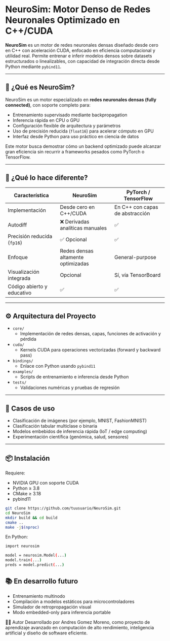 # NeuroSim: Motor Denso de Redes Neuronales Optimizado en C++/CUDA

**NeuroSim** es un motor de redes neuronales densas diseñado desde cero en C++ con aceleración CUDA, enfocado en eficiencia computacional y utilidad real. Permite entrenar e inferir modelos densos sobre datasets estructurados o linealizables, con capacidad de integración directa desde Python mediante `pybind11`.

---

## 🧠 ¿Qué es NeuroSim?

NeuroSim es un motor especializado en **redes neuronales densas (fully connected)**, con soporte completo para:

- Entrenamiento supervisado mediante backpropagation
- Inferencia rápida en CPU o GPU
- Configuración flexible de arquitectura y parámetros
- Uso de precisión reducida (`float16`) para acelerar cómputo en GPU
- Interfaz desde Python para uso práctico en ciencia de datos

Este motor busca demostrar cómo un backend optimizado puede alcanzar gran eficiencia sin recurrir a frameworks pesados como PyTorch o TensorFlow.

---

## 🚀 ¿Qué lo hace diferente?

| Característica               | NeuroSim                         | PyTorch / TensorFlow            |
|-----------------------------|----------------------------------|---------------------------------|
| Implementación              | Desde cero en C++/CUDA           | En C++ con capas de abstracción|
| Autodiff                    | ❌ Derivadas analíticas manuales | ✅                             |
| Precisión reducida (`fp16`) | ✅ Opcional                       | ✅                             |
| Enfoque                     | Redes densas altamente optimizadas | General-purpose              |
| Visualización integrada     | Opcional                         | Sí, vía TensorBoard             |
| Código abierto y educativo  | ✅                                | ✅                             |

---

## ⚙️ Arquitectura del Proyecto

- `core/`
  - Implementación de redes densas, capas, funciones de activación y pérdida
- `cuda/`
  - Kernels CUDA para operaciones vectorizadas (forward y backward pass)
- `bindings/`
  - Enlace con Python usando `pybind11`
- `examples/`
  - Scripts de entrenamiento e inferencia desde Python
- `tests/`
  - Validaciones numéricas y pruebas de regresión

---

## 🧪 Casos de uso

- Clasificación de imágenes (por ejemplo, MNIST, FashionMNIST)
- Clasificación tabular multiclase o binaria
- Modelos embebidos de inferencia rápida (IoT / edge computing)
- Experimentación científica (genómica, salud, sensores)

---

## 📦 Instalación

Requiere:

- NVIDIA GPU con soporte CUDA
- Python ≥ 3.8
- CMake ≥ 3.18
- pybind11

```bash
git clone https://github.com/tuusuario/NeuroSim.git
cd NeuroSim
mkdir build && cd build
cmake ..
make -j$(nproc)
```

En Python:
```bash
import neurosim

model = neurosim.Model(...)
model.train(...)
preds = model.predict(...)
```

## 📚 En desarrollo futuro

- Entrenamiento multinodo
- Compilación a modelos estáticos para microcontroladores
- Simulador de retropropagación visual
- Modo embedded-only para inferencia portable

🧑‍💻 Autor
Desarrollado por Andres Gomez Moreno, como proyecto de aprendizaje avanzado en computación de alto rendimiento, inteligencia artificial y diseño de software eficiente.
